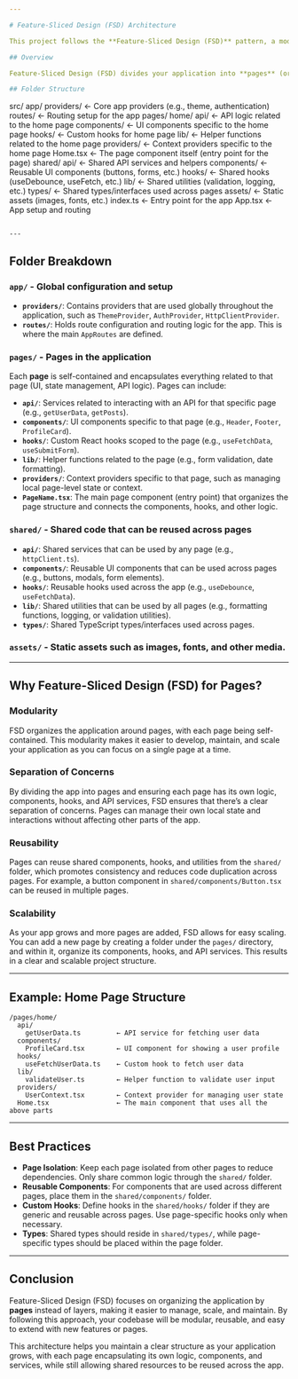 ```yaml
---

# Feature-Sliced Design (FSD) Architecture

This project follows the **Feature-Sliced Design (FSD)** pattern, a modular architecture pattern aimed at improving scalability, maintainability, and code quality in large applications. In this approach, we focus primarily on organizing the application into **pages** that encapsulate specific features and their related components.

## Overview

Feature-Sliced Design (FSD) divides your application into **pages** (or features), ensuring that each part of the application is organized around domain logic. This results in better modularization, scalability, and separation of concerns. 

## Folder Structure

```
src/
  app/
    providers/             ← Core app providers (e.g., theme, authentication)
    routes/                ← Routing setup for the app
  pages/
    home/
      api/                 ← API logic related to the home page
      components/          ← UI components specific to the home page
      hooks/               ← Custom hooks for home page
      lib/                 ← Helper functions related to the home page
      providers/           ← Context providers specific to the home page
      Home.tsx             ← The page component itself (entry point for the page)
  shared/
    api/                   ← Shared API services and helpers
    components/            ← Reusable UI components (buttons, forms, etc.)
    hooks/                 ← Shared hooks (useDebounce, useFetch, etc.)
    lib/                   ← Shared utilities (validation, logging, etc.)
    types/                 ← Shared types/interfaces used across pages
  assets/                  ← Static assets (images, fonts, etc.)
  index.ts                 ← Entry point for the app
  App.tsx                  ← App setup and routing
```

---
```


## Folder Breakdown

### **`app/`** - Global configuration and setup
- **`providers/`**: Contains providers that are used globally throughout the application, such as `ThemeProvider`, `AuthProvider`, `HttpClientProvider`.
- **`routes/`**: Holds route configuration and routing logic for the app. This is where the main `AppRoutes` are defined.

### **`pages/`** - Pages in the application
Each **page** is self-contained and encapsulates everything related to that page (UI, state management, API logic). Pages can include:
- **`api/`**: Services related to interacting with an API for that specific page (e.g., `getUserData`, `getPosts`).
- **`components/`**: UI components specific to that page (e.g., `Header`, `Footer`, `ProfileCard`).
- **`hooks/`**: Custom React hooks scoped to the page (e.g., `useFetchData`, `useSubmitForm`).
- **`lib/`**: Helper functions related to the page (e.g., form validation, date formatting).
- **`providers/`**: Context providers specific to that page, such as managing local page-level state or context.
- **`PageName.tsx`**: The main page component (entry point) that organizes the page structure and connects the components, hooks, and other logic.

### **`shared/`** - Shared code that can be reused across pages
- **`api/`**: Shared services that can be used by any page (e.g., `httpClient.ts`).
- **`components/`**: Reusable UI components that can be used across pages (e.g., buttons, modals, form elements).
- **`hooks/`**: Reusable hooks used across the app (e.g., `useDebounce`, `useFetchData`).
- **`lib/`**: Shared utilities that can be used by all pages (e.g., formatting functions, logging, or validation utilities).
- **`types/`**: Shared TypeScript types/interfaces used across pages.

### **`assets/`** - Static assets such as images, fonts, and other media.

---

## Why Feature-Sliced Design (FSD) for Pages?

### **Modularity**
FSD organizes the application around pages, with each page being self-contained. This modularity makes it easier to develop, maintain, and scale your application as you can focus on a single page at a time. 

### **Separation of Concerns**
By dividing the app into pages and ensuring each page has its own logic, components, hooks, and API services, FSD ensures that there’s a clear separation of concerns. Pages can manage their own local state and interactions without affecting other parts of the app.

### **Reusability**
Pages can reuse shared components, hooks, and utilities from the `shared/` folder, which promotes consistency and reduces code duplication across pages. For example, a button component in `shared/components/Button.tsx` can be reused in multiple pages.

### **Scalability**
As your app grows and more pages are added, FSD allows for easy scaling. You can add a new page by creating a folder under the `pages/` directory, and within it, organize its components, hooks, and API services. This results in a clear and scalable project structure.

---

## Example: Home Page Structure

```
/pages/home/
  api/
    getUserData.ts         ← API service for fetching user data
  components/
    ProfileCard.tsx        ← UI component for showing a user profile
  hooks/
    useFetchUserData.ts    ← Custom hook to fetch user data
  lib/
    validateUser.ts        ← Helper function to validate user input
  providers/
    UserContext.tsx        ← Context provider for managing user state
  Home.tsx                 ← The main component that uses all the above parts
```

---

## Best Practices

- **Page Isolation**: Keep each page isolated from other pages to reduce dependencies. Only share common logic through the `shared/` folder.
- **Reusable Components**: For components that are used across different pages, place them in the `shared/components/` folder.
- **Custom Hooks**: Define hooks in the `shared/hooks/` folder if they are generic and reusable across pages. Use page-specific hooks only when necessary.
- **Types**: Shared types should reside in `shared/types/`, while page-specific types should be placed within the page folder.

---

## Conclusion

Feature-Sliced Design (FSD) focuses on organizing the application by **pages** instead of layers, making it easier to manage, scale, and maintain. By following this approach, your codebase will be modular, reusable, and easy to extend with new features or pages. 

This architecture helps you maintain a clear structure as your application grows, with each page encapsulating its own logic, components, and services, while still allowing shared resources to be reused across the app.

